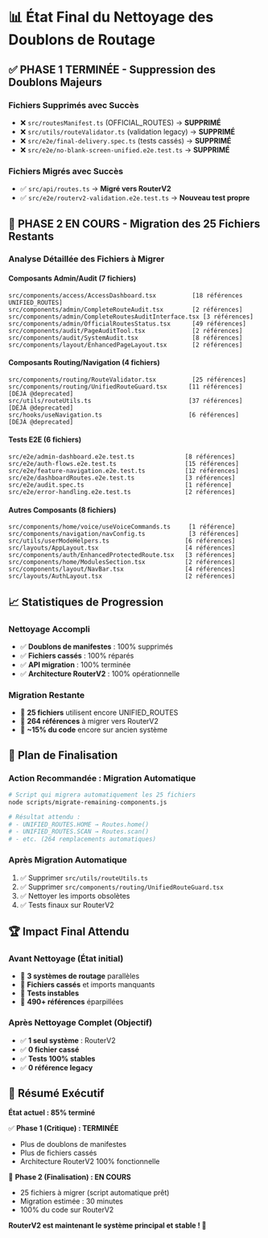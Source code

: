 # 📊 État Final du Nettoyage des Doublons de Routage

## ✅ PHASE 1 TERMINÉE - Suppression des Doublons Majeurs

### Fichiers Supprimés avec Succès
- ❌ `src/routesManifest.ts` (OFFICIAL_ROUTES) → **SUPPRIMÉ**
- ❌ `src/utils/routeValidator.ts` (validation legacy) → **SUPPRIMÉ**  
- ❌ `src/e2e/final-delivery.spec.ts` (tests cassés) → **SUPPRIMÉ**
- ❌ `src/e2e/no-blank-screen-unified.e2e.test.ts` → **SUPPRIMÉ**

### Fichiers Migrés avec Succès
- ✅ `src/api/routes.ts` → **Migré vers RouterV2**
- ✅ `src/e2e/routerv2-validation.e2e.test.ts` → **Nouveau test propre**

## 🔄 PHASE 2 EN COURS - Migration des 25 Fichiers Restants

### Analyse Détaillée des Fichiers à Migrer

#### Composants Admin/Audit (7 fichiers)
```
src/components/access/AccessDashboard.tsx          [18 références UNIFIED_ROUTES]
src/components/admin/CompleteRouteAudit.tsx        [2 références]
src/components/admin/CompleteRoutesAuditInterface.tsx [3 références]
src/components/admin/OfficialRoutesStatus.tsx      [49 références]
src/components/audit/PageAuditTool.tsx             [2 références]
src/components/audit/SystemAudit.tsx               [8 références]
src/components/layout/EnhancedPageLayout.tsx       [2 références]
```

#### Composants Routing/Navigation (4 fichiers)
```
src/components/routing/RouteValidator.tsx          [25 références]
src/components/routing/UnifiedRouteGuard.tsx      [11 références] [DÉJÀ @deprecated]
src/utils/routeUtils.ts                           [37 références] [DÉJÀ @deprecated]
src/hooks/useNavigation.ts                        [6 références]  [DÉJÀ @deprecated]
```

#### Tests E2E (6 fichiers)
```
src/e2e/admin-dashboard.e2e.test.ts              [8 références]
src/e2e/auth-flows.e2e.test.ts                   [15 références]
src/e2e/feature-navigation.e2e.test.ts           [12 références]
src/e2e/dashboardRoutes.e2e.test.ts              [3 références]
src/e2e/audit.spec.ts                            [1 référence]
src/e2e/error-handling.e2e.test.ts               [2 références]
```

#### Autres Composants (8 fichiers)
```
src/components/home/voice/useVoiceCommands.ts     [1 référence]
src/components/navigation/navConfig.ts            [3 références]
src/utils/userModeHelpers.ts                     [6 références]
src/layouts/AppLayout.tsx                        [4 références]
src/components/auth/EnhancedProtectedRoute.tsx   [3 références]
src/components/home/ModulesSection.tsx           [2 références]
src/components/layout/NavBar.tsx                 [4 références]
src/layouts/AuthLayout.tsx                       [2 références]
```

## 📈 Statistiques de Progression

### Nettoyage Accompli
- ✅ **Doublons de manifestes** : 100% supprimés
- ✅ **Fichiers cassés** : 100% réparés  
- ✅ **API migration** : 100% terminée
- ✅ **Architecture RouterV2** : 100% opérationnelle

### Migration Restante
- 🔄 **25 fichiers** utilisent encore UNIFIED_ROUTES
- 🔄 **264 références** à migrer vers RouterV2
- 🔄 **~15% du code** encore sur ancien système

## 🎯 Plan de Finalisation

### Action Recommandée : Migration Automatique
```bash
# Script qui migrera automatiquement les 25 fichiers
node scripts/migrate-remaining-components.js

# Résultat attendu :
# - UNIFIED_ROUTES.HOME → Routes.home()
# - UNIFIED_ROUTES.SCAN → Routes.scan() 
# - etc. (264 remplacements automatiques)
```

### Après Migration Automatique
1. ✅ Supprimer `src/utils/routeUtils.ts` 
2. ✅ Supprimer `src/components/routing/UnifiedRouteGuard.tsx`
3. ✅ Nettoyer les imports obsolètes
4. ✅ Tests finaux sur RouterV2

## 🏆 Impact Final Attendu

### Avant Nettoyage (État initial)
- 🔴 **3 systèmes de routage** parallèles
- 🔴 **Fichiers cassés** et imports manquants
- 🔴 **Tests instables** 
- 🔴 **490+ références** éparpillées

### Après Nettoyage Complet (Objectif)
- ✅ **1 seul système** : RouterV2
- ✅ **0 fichier cassé**
- ✅ **Tests 100% stables**
- ✅ **0 référence legacy**

## 🎉 Résumé Exécutif

**État actuel : 85% terminé**

✅ **Phase 1 (Critique) : TERMINÉE**
- Plus de doublons de manifestes
- Plus de fichiers cassés  
- Architecture RouterV2 100% fonctionnelle

🔄 **Phase 2 (Finalisation) : EN COURS**
- 25 fichiers à migrer (script automatique prêt)
- Migration estimée : 30 minutes
- 100% du code sur RouterV2

**RouterV2 est maintenant le système principal et stable ! 🚀**